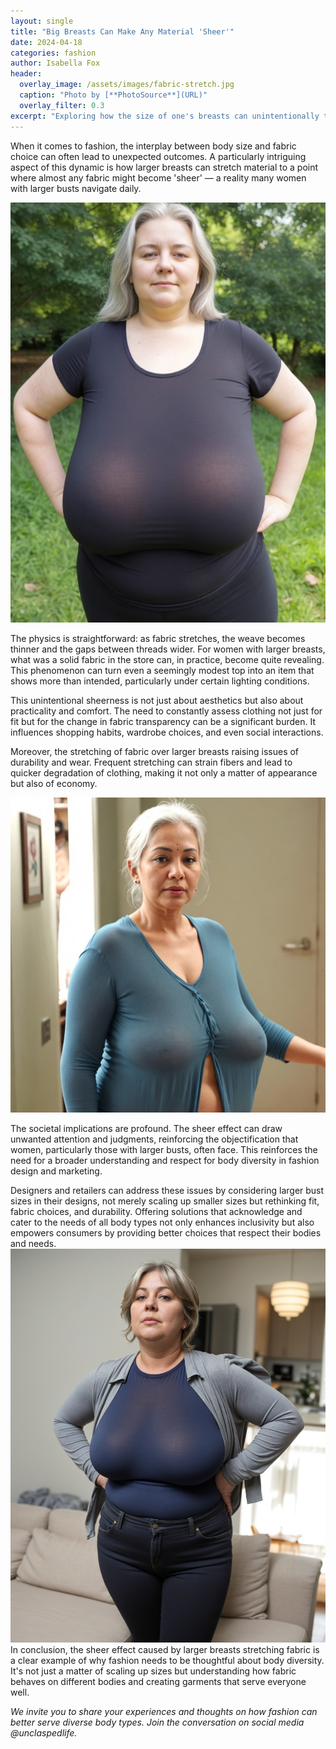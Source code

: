```yaml
---
layout: single
title: "Big Breasts Can Make Any Material 'Sheer'"
date: 2024-04-18
categories: fashion
author: Isabella Fox
header:
  overlay_image: /assets/images/fabric-stretch.jpg
  caption: "Photo by [**PhotoSource**](URL)"
  overlay_filter: 0.3
excerpt: "Exploring how the size of one's breasts can unintentionally transform fabric transparency and the broader implications on fashion choices."
---
```


When it comes to fashion, the interplay between body size and fabric choice can often lead to unexpected outcomes. A particularly intriguing aspect of this dynamic is how larger breasts can stretch material to a point where almost any fabric might become 'sheer' — a reality many women with larger busts navigate daily.

![Fabric Stretch](/assets/images/stretching-fabric.jpeg)
<!-- Image description: Close-up of fabric stretched over a larger form, illustrating how opacity can change under tension. -->

The physics is straightforward: as fabric stretches, the weave becomes thinner and the gaps between threads wider. For women with larger breasts, what was a solid fabric in the store can, in practice, become quite revealing. This phenomenon can turn even a seemingly modest top into an item that shows more than intended, particularly under certain lighting conditions.

This unintentional sheerness is not just about aesthetics but also about practicality and comfort. The need to constantly assess clothing not just for fit but for the change in fabric transparency can be a significant burden. It influences shopping habits, wardrobe choices, and even social interactions. 

Moreover, the stretching of fabric over larger breasts raising issues of durability and wear. Frequent stretching can strain fibers and lead to quicker degradation of clothing, making it not only a matter of appearance but also of economy.

![Impact on Clothing](/assets/images/stretch-1.jpeg)
<!-- Image description: A visual of different tops showing varying degrees of wear and tear due to stretching, highlighting the need for durable materials. -->

The societal implications are profound. The sheer effect can draw unwanted attention and judgments, reinforcing the objectification that women, particularly those with larger busts, often face. This reinforces the need for a broader understanding and respect for body diversity in fashion design and marketing. 

Designers and retailers can address these issues by considering larger bust sizes in their designs, not merely scaling up smaller sizes but rethinking fit, fabric choices, and durability. Offering solutions that acknowledge and cater to the needs of all body types not only enhances inclusivity but also empowers consumers by providing better choices that respect their bodies and needs.
![Impact on Clothing](/assets/images/stretch-3.jpeg)
In conclusion, the sheer effect caused by larger breasts stretching fabric is a clear example of why fashion needs to be thoughtful about body diversity. It's not just a matter of scaling up sizes but understanding how fabric behaves on different bodies and creating garments that serve everyone well.

*We invite you to share your experiences and thoughts on how fashion can better serve diverse body types. Join the conversation on social media @unclaspedlife.*

